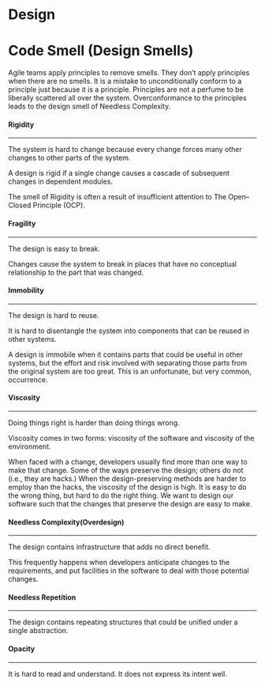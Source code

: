 # Design

<div class="jumbotron">
    <h1>Code Smell (Design Smells)</h1>
    <div class="alert alert-warning" role="alert">
        Agile teams apply principles to remove smells. They don’t apply principles when there are no smells. It is a
        mistake to unconditionally conform to a principle just because it is a principle. Principles are not a perfume
        to be liberally scattered all over the system. Overconformance to the principles leads to the design smell
        of Needless Complexity.
    </div>
    <div class="alert alert-success" role="alert">
        <h4 class="alert-heading">Rigidity</h4>
        <hr>
        <p>The system is hard to change because every change forces many other changes to other parts of the system.</p>
        <p>A design is rigid if a single change causes a cascade of subsequent changes in dependent modules.</p>
        <p>The smell of Rigidity is often a result of insufficient attention to The Open–Closed Principle (OCP).</p>
    </div>
    <div class="alert alert-success" role="alert">
        <h4 class="alert-heading">Fragility</h4>
        <hr>
        <p>The design is easy to break.</p>
        <p>Changes cause the system to break in places that have no conceptual relationship to the part that was changed.</p>
    </div>
    <div class="alert alert-success" role="alert">
        <h4 class="alert-heading">Immobility</h4>
        <hr>
        <p>The design is hard to reuse.</p>
        <p>It is hard to disentangle the system into components that can be reused in other systems.</p>
        <p>A design is immobile when it contains parts that could be useful in other systems, but the
            effort and risk involved with separating those parts from the original system are too great. This is an unfortunate,
            but very common, occurrence.</p>
    </div>
    <div class="alert alert-success" role="alert">
        <h4 class="alert-heading">Viscosity</h4>
        <hr>
        <p>Doing things right is harder than doing things wrong.</p>
        <p>Viscosity comes in two forms: viscosity of the software and viscosity of the environment.</p>
        <p>When faced with a change, developers usually find more than one way to make that change. Some of the
            ways preserve the design; others do not (i.e., they are hacks.) When the design-preserving methods are harder to
            employ than the hacks, the viscosity of the design is high. It is easy to do the wrong thing, but hard to do the right
            thing. We want to design our software such that the changes that preserve the design are easy to make.</p>
    </div>
    <div class="alert alert-success" role="alert">
        <h4 class="alert-heading">Needless Complexity(Overdesign)</h4>
        <hr>
        <p>The design contains infrastructure that adds no direct benefit.</p>
        <p>This frequently happens when developers anticipate changes to the requirements, and put facilities in
            the software to deal with those potential changes.</p>
    </div>
    <div class="alert alert-success" role="alert">
        <h4 class="alert-heading">Needless Repetition</h4>
        <hr>
        <p>The design contains repeating structures that could be unified under a single abstraction.</p>
    </div>
    <div class="alert alert-success" role="alert">
        <h4 class="alert-heading">Opacity</h4>
        <hr>
        <p>It is hard to read and understand. It does not express its intent well.</p>
    </div>
</div>